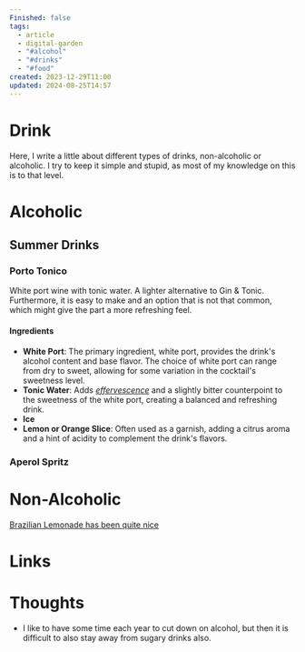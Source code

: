 ```yaml
---
Finished: false
tags:
  - article
  - digital-garden
  - "#alcohol"
  - "#drinks"
  - "#food"
created: 2023-12-29T11:00
updated: 2024-08-25T14:57
---
```



# Drink
Here, I write a little about different types of drinks, non-alcoholic or alcoholic. I try to keep it simple and stupid, as most of my knowledge on this is to that level. 


# Alcoholic



## Summer Drinks

### Porto Tonico
White port wine with tonic water. A lighter alternative to Gin & Tonic. Furthermore, it is easy to make and an option that is not that common, which might give the part a more refreshing feel. 
#### Ingredients

- **White Port**: The primary ingredient, white port, provides the drink's alcohol content and base flavor. The choice of white port can range from dry to sweet, allowing for some variation in the cocktail's sweetness level.
- **Tonic Water**: Adds *[effervescence](https://www.merriam-webster.com/dictionary/effervescent)* and a slightly bitter counterpoint to the sweetness of the white port, creating a balanced and refreshing drink.
- **Ice**
- **Lemon or Orange Slice**: Often used as a garnish, adding a citrus aroma and a hint of acidity to complement the drink's flavors. 
### Aperol Spritz



# Non-Alcoholic

[Brazilian Lemonade has been quite nice](https://www.allrecipes.com/recipe/54083/brazilian-lemonade/)


# Links


# Thoughts 
- I like to have some time each year to cut down on alcohol, but then it is difficult to also stay away from sugary drinks also. 


